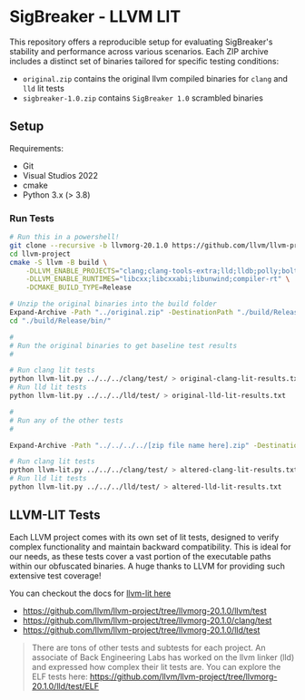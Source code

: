 # SigBreaker - LLVM LIT

This repository offers a reproducible setup for evaluating SigBreaker's stability and performance across various scenarios. Each ZIP archive includes a distinct set of binaries tailored for specific testing conditions:

- `original.zip` contains the original llvm compiled binaries for `clang` and `lld` lit tests
- `sigbreaker-1.0.zip` contains `SigBreaker 1.0` scrambled binaries

## Setup

Requirements:

- Git
- Visual Studios 2022
- cmake
- Python 3.x (> 3.8)

### Run Tests

```sh
# Run this in a powershell!
git clone --recursive -b llvmorg-20.1.0 https://github.com/llvm/llvm-project.git
cd llvm-project
cmake -S llvm -B build \
    -DLLVM_ENABLE_PROJECTS="clang;clang-tools-extra;lld;lldb;polly;bolt;mlir;openmp" \
    -DLLVM_ENABLE_RUNTIMES="libcxx;libcxxabi;libunwind;compiler-rt" \
    -DCMAKE_BUILD_TYPE=Release

# Unzip the original binaries into the build folder
Expand-Archive -Path "../original.zip" -DestinationPath "./build/Release/bin/" -Force
cd "./build/Release/bin/"

#
# Run the original binaries to get baseline test results
#

# Run clang lit tests
python llvm-lit.py ../../../clang/test/ > original-clang-lit-results.txt
# Run lld lit tests
python llvm-lit.py ../../../lld/test/ > original-lld-lit-results.txt

#
# Run any of the other tests
#

Expand-Archive -Path "../../../../[zip file name here].zip" -DestinationPath . -Force

# Run clang lit tests
python llvm-lit.py ../../../clang/test/ > altered-clang-lit-results.txt
# Run lld lit tests
python llvm-lit.py ../../../lld/test/ > altered-lld-lit-results.txt
```

## LLVM-LIT Tests

Each LLVM project comes with its own set of lit tests, designed to verify complex functionality and maintain backward compatibility. This is ideal for our needs, as these tests cover a vast portion of the executable paths within our obfuscated binaries. A huge thanks to LLVM for providing such extensive test coverage!

You can checkout the docs for [llvm-lit here](https://llvm.org/docs/CommandGuide/lit.html)

- https://github.com/llvm/llvm-project/tree/llvmorg-20.1.0/llvm/test
- https://github.com/llvm/llvm-project/tree/llvmorg-20.1.0/clang/test
- https://github.com/llvm/llvm-project/tree/llvmorg-20.1.0/lld/test

> There are tons of other tests and subtests for each project. An associate of Back Engineering Labs has worked on the llvm linker (lld) and expressed how complex their lit tests are. You can explore the ELF tests here: https://github.com/llvm/llvm-project/tree/llvmorg-20.1.0/lld/test/ELF